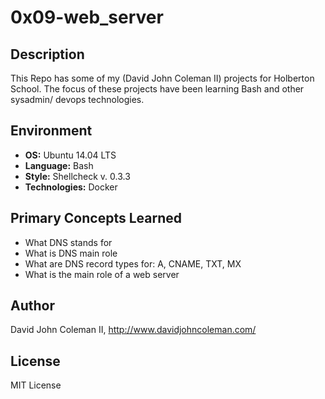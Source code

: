 # 0x09-web_server

## Description

This Repo has some of my (David John Coleman II) projects for Holberton School.
The focus of these projects have been learning Bash and other sysadmin/ devops
technologies.

## Environment

* __OS:__ Ubuntu 14.04 LTS
* __Language:__ Bash
* __Style:__ Shellcheck v. 0.3.3
* __Technologies:__ Docker

## Primary Concepts Learned

* What DNS stands for
* What is DNS main role
* What are DNS record types for: A, CNAME, TXT, MX
* What is the main role of a web server

## Author

David John Coleman II, http://www.davidjohncoleman.com/

## License

MIT License
